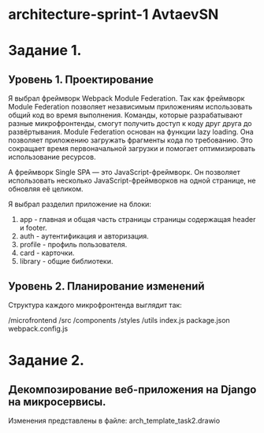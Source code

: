 # architecture-sprint-1 AvtaevSN

# Задание 1.
## Уровень 1. Проектирование
  
Я выбрал фреймворк Webpack Module Federation.
Так как фреймворк Module Federation позволяет независимым приложениям использовать общий код во время выполнения. 
Команды, которые разрабатывают разные микрофронтенды, смогут получить доступ к коду друг друга до развёртывания.
Module Federation основан на функции lazy loading. Она позволяет приложению загружать фрагменты кода по требованию. 
Это сокращает время первоначальной загрузки и помогает оптимизировать использование ресурсов.

А фреймворк Single SPA — это JavaScript-фреймворк. 
Он позволяет использовать несколько JavaScript-фреймворков на одной странице, не обновляя её целиком.

Я выбрал разделил приложение на блоки: 
1. app - главная и общая часть страницы страницы содержащая header и footer.
2. auth - аутентификация и авторизация.
3. profile - профиль пользователя.
4. card - карточки.
5. library - общие библиотеки.


## Уровень 2. Планирование изменений

Структура каждого микрофронтенда выглядит так:

/microfrontend
  /src
    /components
    /styles
    /utils
    index.js
  package.json
  webpack.config.js

  
  
# Задание 2.
##  Декомпозирование веб-приложения на Django на микросервисы.
Изменения представлены в файле:
arch_template_task2.drawio








